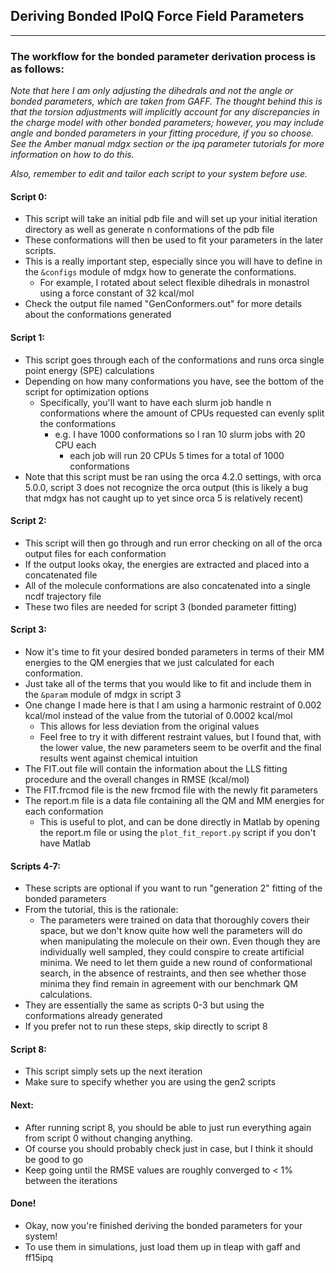 ## Deriving Bonded IPolQ Force Field Parameters
---
### The workflow for the bonded parameter derivation process is as follows:

*Note that here I am only adjusting the dihedrals and not the angle or bonded parameters, which are taken from GAFF. The thought behind this is that the torsion adjustments will implicitly account for any discrepancies in the charge model with other bonded parameters; however, you may include angle and bonded parameters in your fitting procedure, if you so choose. See the Amber manual mdgx section or the ipq parameter tutorials for more information on how to do this.*
 
*Also, remember to edit and tailor each script to your system before use.*

#### Script 0:
* This script will take an initial pdb file and will set up your initial iteration directory as well as generate n conformations of the pdb file
* These conformations will then be used to fit your parameters in the later scripts.
* This is a really important step, especially since you will have to define in the `&configs` module of mdgx how to generate the conformations.
    * For example, I rotated about select flexible dihedrals in monastrol using a force constant of 32 kcal/mol
* Check the output file named "GenConformers.out" for more details about the conformations generated

#### Script 1:
* This script goes through each of the conformations and runs orca single point energy (SPE) calculations
* Depending on how many conformations you have, see the bottom of the script for optimization options
    * Specifically, you'll want to have each slurm job handle n conformations where the amount of CPUs requested can evenly split the conformations
        * e.g. I have 1000 conformations so I ran 10 slurm jobs with 20 CPU each
            * each job will run 20 CPUs 5 times for a total of 1000 conformations
* Note that this script must be ran using the orca 4.2.0 settings, with orca 5.0.0, script 3 does not recognize the orca output (this is likely a bug that mdgx has not caught up to yet since orca 5 is relatively recent)

#### Script 2:
* This script will then go through and run error checking on all of the orca output files for each conformation
* If the output looks okay, the energies are extracted and placed into a concatenated file 
* All of the molecule conformations are also concatenated into a single ncdf trajectory file
* These two files are needed for script 3 (bonded parameter fitting)

#### Script 3:
* Now it's time to fit your desired bonded parameters in terms of their MM energies to the QM energies that we just calculated for each conformation.
* Just take all of the terms that you would like to fit and include them in the `&param` module of mdgx in script 3
* One change I made here is that I am using a harmonic restraint of 0.002 kcal/mol instead of the value from the tutorial of 0.0002 kcal/mol
    * This allows for less deviation from the original values
    * Feel free to try it with different restraint values, but I found that, with the lower value, the new parameters seem to be overfit and the final results went against chemical intuition
* The FIT.out file will contain the information about the LLS fitting procedure and the overall changes in RMSE (kcal/mol)
* The FIT.frcmod file is the new frcmod file with the newly fit parameters
* The report.m file is a data file containing all the QM and MM energies for each conformation
    * This is useful to plot, and can be done directly in Matlab by opening the report.m file or using the `plot_fit_report.py` script if you don't have Matlab

#### Scripts 4-7:
* These scripts are optional if you want to run "generation 2" fitting of the bonded parameters
* From the tutorial, this is the rationale:
    * The parameters were trained on data that thoroughly covers their space, but we don't know quite how well the parameters will do when manipulating the molecule on their own. Even though they are individually well sampled, they could conspire to create artificial minima. We need to let them guide a new round of conformational search, in the absence of restraints, and then see whether those minima they find remain in agreement with our benchmark QM calculations.
* They are essentially the same as scripts 0-3 but using the conformations already generated
* If you prefer not to run these steps, skip directly to script 8

#### Script 8:
* This script simply sets up the next iteration
* Make sure to specify whether you are using the gen2 scripts

#### Next:
* After running script 8, you should be able to just run everything again from script 0 without changing anything.
* Of course you should probably check just in case, but I think it should be good to go
* Keep going until the RMSE values are roughly converged to < 1% between the iterations

#### Done!
* Okay, now you're finished deriving the bonded parameters for your system!
* To use them in simulations, just load them up in tleap with gaff and ff15ipq 

